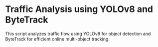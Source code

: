 # Traffic Analysis using YOLOv8 and ByteTrack

This script analyzes traffic flow using YOLOv8 for object detection and ByteTrack for efficient online multi-object tracking.
